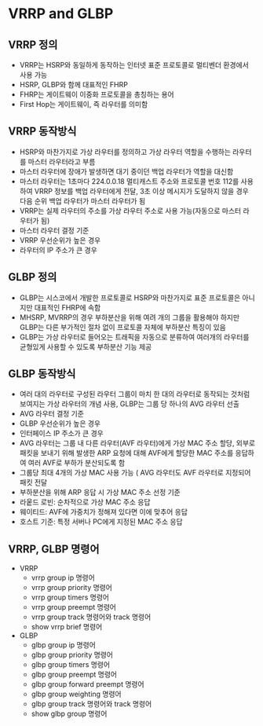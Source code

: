 # VRRP and GLBP

## VRRP 정의

- VRRP는 HSRP와 동일하게 동작하는 인터넷 표준 프로토콜로 멀티벤더 환경에서 사용 가능
- HSRP, GLBP와 함께 대표적인 FHRP
- FHRP는 게이트웨이 이중화 프로토콜을 총칭하는 용어
-  First Hop는 게이트웨이, 즉 라우터를 의미함

## VRRP 동작방식

- HSRP와 마찬가지로 가상 라우터를 정의하고 가상 라우터 역할을 수행하는 라우터를 마스터 라우터라고 부름
- 마스터 라우터에 장애가 발생하면 대기 중이던 백업 라우터가 역할을 대신함
- 마스터 라우터는 1초마다 224.0.0.18 멀티캐스트 주소와 프로토콜 번호 112를 사용하여 VRRP 정보를 백업 라우터에게 전달, 3초 이상 메시지가 도달하지 않을 경우 다음 순위 백업 라우터가 마스터 라우터가 됨
- VRRP는 실제 라우터의 주소를 가상 라우터 주소로 사용 가능(자동으로 마스터 라우터가 됨)
- 마스터 라우터 결정 기준
- VRRP 우선순위가 높은 경우
- 라우터의 IP 주소가 큰 경우

## GLBP 정의

- GLBP는 시스코에서 개발한 프로토콜로 HSRP와 마찬가지로 표준 프로토콜은 아니지만 대표적인 FHRP에 속함
- MHSRP, MVRRP의 경우 부하분산을 위해 여려 개의 그룹을 활용해야 하지만 GLBP는 다른 부가적인 절차 없이 프로토콜 자체에 부하분산 특징이 있음
- GLBP는 가상 라우터로 들어오는 트래픽을 자동으로 분류하여 여러개의 라우터를 균형있게 사용할 수 있도록 부하분산 기능 제공

## GLBP 동작방식

- 여러 대의 라우터로 구성된 라우터 그룹이 마치 한 대의 라우터로 동작되는 것처럼 보여지는 가상 라우터의 개념 사용, GLBP는 그룹 당 하나의 AVG 라우터 선출
- AVG 라우터 결정 기준
- GLBP 우선순위가 높은 경우
- 인터페이스 IP 주소가 큰 경우
- AVG 라우터는 그룹 내 다른 라우터(AVF 라우터)에게 가상 MAC 주소 할당, 외부로 패킷을 보내기 위해 발생한 ARP 요청에 대해 AVF에게 할당한 MAC 주소를 응답하여 여러 AVF로 부하가 분산되도록 함
- 그룹당 최대 4개의 가상 MAC 사용 가능 ( AVG 라우터도 AVF 라우터로 지정되어 패킷 전달
- 부하분산을 위해 ARP 응답 시 가상 MAC 주소 선정 기준
- 라웉드 로빈: 순차적으로 가상 MAC 주소 응답
- 웨이티드: AVF에 가중치가 정해져 있다면 이에 맞추어 응답
- 호스트 기준: 특정 서버나 PC에게 지정된 MAC 주소 응답

## VRRP, GLBP 명령어

- VRRP
    - vrrp group ip 명령어
    - vrrp group priority 명령어
    - vrrp group timers 명령어
    - vrrp group preempt 명령어
    - vrrp group track 명령어와 track 명령어
    - show vrrp brief 명령어
- GLBP
    - glbp group ip 명령어
    - glbp group priority 명령어
    - glbp group timers 명령어
    - glbp group preempt 명령어
    - glbp group forward preempt 명령어
    - glbp group weighting 명령어
    - glbp group track 명령어와 track 명령어
    - show glbp group 명령어